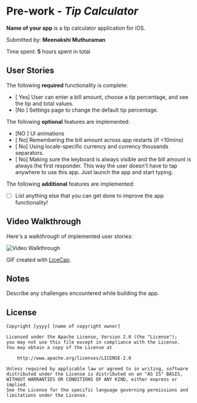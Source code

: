 # Pre-work - *Tip Calculator*

**Name of your app** is a tip calculator application for iOS.

Submitted by: **Meenakshi Muthuraman**

Time spent: **5** hours spent in total

## User Stories

The following **required** functionality is complete:

* [ Yes] User can enter a bill amount, choose a tip percentage, and see the tip and total values.
* [No ] Settings page to change the default tip percentage.

The following **optional** features are implemented:
* [NO ] UI animations
* [ No] Remembering the bill amount across app restarts (if <10mins)
* [ No] Using locale-specific currency and currency thousands separators.
* [ No] Making sure the keyboard is always visible and the bill amount is always the first responder. This way the user doesn't have to tap anywhere to use this app. Just launch the app and start typing.

The following **additional** features are implemented:

- [ ] List anything else that you can get done to improve the app functionality!

## Video Walkthrough 

Here's a walkthrough of implemented user stories:

<img src='http://i.imgur.com/link/to/your/gif/file.gif' title='Video Walkthrough' width='' alt='Video Walkthrough' />

GIF created with [LiceCap](http://www.cockos.com/licecap/).

## Notes

Describe any challenges encountered while building the app.

## License

    Copyright [yyyy] [name of copyright owner]

    Licensed under the Apache License, Version 2.0 (the "License");
    you may not use this file except in compliance with the License.
    You may obtain a copy of the License at

        http://www.apache.org/licenses/LICENSE-2.0

    Unless required by applicable law or agreed to in writing, software
    distributed under the License is distributed on an "AS IS" BASIS,
    WITHOUT WARRANTIES OR CONDITIONS OF ANY KIND, either express or implied.
    See the License for the specific language governing permissions and
    limitations under the License.